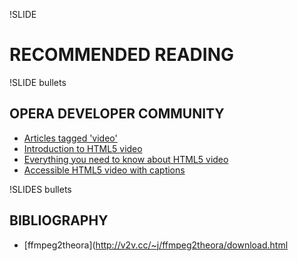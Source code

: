 !SLIDE
# RECOMMENDED READING

!SLIDE bullets
## OPERA DEVELOPER COMMUNITY

* [Articles tagged 'video'](http://dev.opera.com/articles/tags/video/)
* [Introduction to HTML5 video](http://dev.opera.com/articles/view/introduction-html5-video/)
* [Everything you need to know about HTML5 video](http://dev.opera.com/articles/view/everything-you-need-to-know-about-html5-video-and-audio/)
* [Accessible HTML5 video with captions](http://dev.opera.com/articles/view/accessible-html5-video-with-javascripted-captions/)

!SLIDES bullets
## BIBLIOGRAPHY

* [ffmpeg2theora](http://v2v.cc/~j/ffmpeg2theora/download.html
